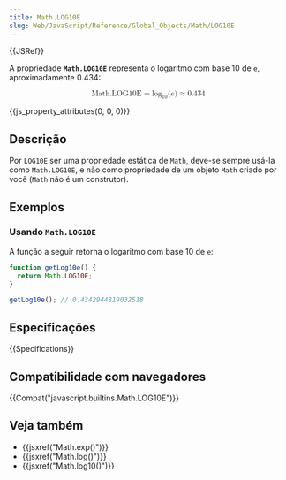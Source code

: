 ```yaml
---
title: Math.LOG10E
slug: Web/JavaScript/Reference/Global_Objects/Math/LOG10E
---
```


{{JSRef}}

A propriedade **`Math.LOG10E`** representa o logaritmo com base 10 de `e`, aproximadamente 0.434:

<math display="block"><semantics><mrow><mstyle mathvariant="monospace"><mi>Math.LOG10E</mi></mstyle><mo>=</mo><msub><mo lspace="0em" rspace="0em">log</mo><mn>10</mn></msub><mo stretchy="false">(</mo><mi>e</mi><mo stretchy="false">)</mo><mo>≈</mo><mn>0.434</mn></mrow><annotation encoding="TeX">\mathtt{\mi{Math.LOG10E}} = \log_10(e) \approx 0.434</annotation></semantics></math>

{{js_property_attributes(0, 0, 0)}}

## Descrição

Por `LOG10E` ser uma propriedade estática de `Math`, deve-se sempre usá-la como `Math.LOG10E`, e não como propriedade de um objeto `Math` criado por você (`Math` não é um construtor).

## Exemplos

### Usando `Math.LOG10E`

A função a seguir retorna o logaritmo com base 10 de `e`:

```js
function getLog10e() {
  return Math.LOG10E;
}

getLog10e(); // 0.4342944819032518
```

## Especificações

{{Specifications}}

## Compatibilidade com navegadores

{{Compat("javascript.builtins.Math.LOG10E")}}

## Veja também

- {{jsxref("Math.exp()")}}
- {{jsxref("Math.log()")}}
- {{jsxref("Math.log10()")}}
